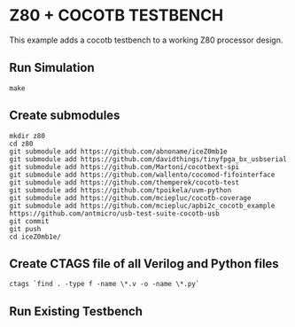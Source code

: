 # Z80 + COCOTB TESTBENCH

This example adds a cocotb testbench to a working Z80 processor
design.

## Run Simulation

```
make
```

## Create submodules

```
mkdir z80
cd z80
git submodule add https://github.com/abnoname/iceZ0mb1e
git submodule add https://github.com/davidthings/tinyfpga_bx_usbserial
git submodule add https://github.com/Martoni/cocotbext-spi
git submodule add https://github.com/wallento/cocomod-fifointerface
git submodule add https://github.com/themperek/cocotb-test
git submodule add https://github.com/tpoikela/uvm-python
git submodule add https://github.com/mciepluc/cocotb-coverage
git submodule add https://github.com/mciepluc/apbi2c_cocotb_example
https://github.com/antmicro/usb-test-suite-cocotb-usb
git commit
git push
cd iceZ0mb1e/
```

## Create CTAGS file of all Verilog and Python files

```
ctags `find . -type f -name \*.v -o -name \*.py`
```

## Run Existing Testbench


